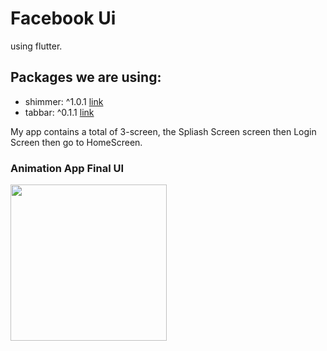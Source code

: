 # Facebook Ui

using flutter.

## Packages we are using:
- shimmer: ^1.0.1 [link](https://pub.dev/packages/shimmer)
- tabbar: ^0.1.1 [link](https://pub.dev/packages/tabbar)

My app contains a total of 3-screen, the Spliash Screen screen then Login Screen then go to HomeScreen.

### Animation App Final UI
<p float="left">
<img src="/FaceBook_Ui.GIF" width="250" />
</p>


